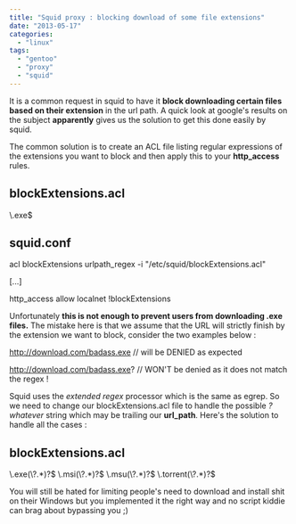 ```yaml
---
title: "Squid proxy : blocking download of some file extensions"
date: "2013-05-17"
categories: 
  - "linux"
tags: 
  - "gentoo"
  - "proxy"
  - "squid"
---
```


It is a common request in squid to have it **block downloading certain files based on their extension** in the url path. A quick look at google's results on the subject **apparently** gives us the solution to get this done easily by squid.

The common solution is to create an ACL file listing regular expressions of the extensions you want to block and then apply this to your **http_access** rules.

## blockExtensions.acl

\\.exe$

## squid.conf

acl blockExtensions urlpath_regex -i "/etc/squid/blockExtensions.acl"

[...]

http_access allow localnet !blockExtensions

Unfortunately **this is not enough to prevent users from downloading .exe files.** The mistake here is that we assume that the URL will strictly finish by the extension we want to block, consider the two examples below :

http://download.com/badass.exe     // will be DENIED as expected

http://download.com/badass.exe?    // WON'T be denied as it does not match the regex !

Squid uses the _extended regex_ processor which is the same as egrep. So we need to change our blockExtensions.acl file to handle the possible _?whatever_ string which may be trailing our **url_path**. Here's the solution to handle all the cases :

## blockExtensions.acl

\\.exe(\\?.\*)?$
\\.msi(\\?.\*)?$
\\.msu(\\?.\*)?$
\\.torrent(\\?.\*)?$

You will still be hated for limiting people's need to download and install shit on their Windows but you implemented it the right way and no script kiddie can brag about bypassing you ;)
